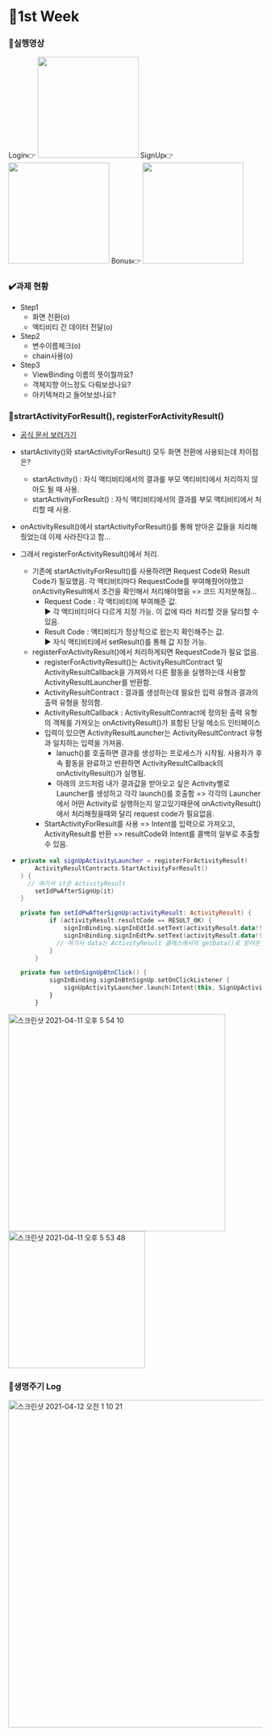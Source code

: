 # 🚩1st Week


### 🎥실행영상

<div>
  Login👉
  <img width="200" src="https://user-images.githubusercontent.com/68374234/114338500-25657700-9b8e-11eb-997d-0d8a2c03121c.gif">  
  SignUp👉
  <img width="200" src="https://user-images.githubusercontent.com/68374234/114338507-28606780-9b8e-11eb-928c-e41f87f5902a.gif">
  Bonus👉
  <img width="200" src="https://user-images.githubusercontent.com/68374234/114338513-2ac2c180-9b8e-11eb-8554-adf2f80ff6c2.gif">
</div>



### ✔️과제 현황

- Step1
  - 화면 전환(o)
  - 액티비티 간 데이터 전달(o)
- Step2
  - 변수이름체크(o)
  - chain사용(o)
- Step3
  - ViewBinding 이름의 뜻이뭘까요?   
  - 객체지향 어느정도 다뤄보셨나요?  
  - 아키텍쳐라고 들어보셨나요?  




### 🍭strartActivityForResult(), registerForActivityResult()

- <a href = "https://developer.android.com/training/basics/intents/result?hl=ko"> 공식 문서 보러가기</a>

- startActivity()와 startActivityForResult() 모두 화면 전환에 사용되는데 차이점은?

  - startActivity() : 자식 액티비티에서의 결과를 부모 액티비티에서 처리하지 않아도 될 때 사용.
  - startActivityForResult() : 자식 액티비티에서의 결과를 부모 액티비티에서 처리할 때 사용.

- onActivityResult()에서 startActivityForResult()를 통해 받아온 값들을 처리해줬었는데 이제 사라진다고 함...

- 그래서 registerForActivityResult()에서 처리.

  - 기존에 startActivityForResult()를 사용하려면 Request Code와 Result Code가 필요했음.
  각 액티비티마다 RequestCode를 부여해줬어야했고 onActivityResult에서 조건을 확인해서 처리해야했음 => 코드 지저분해짐...
    - Request Code : 각 액티비티에 부여해준 값.<br>
      ▶ 각 액티비티마다 다르게 지정 가능. 이 값에 따라 처리할 것을 달리할 수 있음.
    - Result Code : 액티비티가 정상적으로 왔는지 확인해주는 값.<br>
      ▶ 자식 액티비티에서 setResult()를 통해 값 지정 가능.
  - registerForActivityResult()에서 처리하게되면 RequestCode가 필요 없음.
    - registerForActivityResult()는 ActivityResultContract 및 ActivityResultCallback을 가져와서 다른 활동을 실행하는데 사용할 ActivityResultLauncher를 반환함.
    - ActivityResultContract : 결과를 생성하는데 필요한 입력 유형과 결과의 출력 유형을 정의함.
    - ActivityResultCallback : ActivityResultContract에 정의된 출력 유형의 객체를 가져오는 onActivityResult()가 포함된 단일 메소드 인터페이스
    - 입력이 있으면 ActivityResultLauncher는 ActivityResultContract 유형과 일치하는 입력을 가져옴.
      - lanuch()를 호출하면 결과를 생성하는 프로세스가 시작됨. 사용자가 후속 활동을 완료하고 반환하면 ActivityResultCallback의 onActivityResult()가 실행됨.
      - 아래의 코드처럼 내가 결과값을 받아오고 싶은 Activity별로 Launcher를 생성하고 각각 launch()를 호출함 => 각각의 Launcher에서 어떤 Activity로 실행하는지 알고있기때문에 onActivityResult()에서 처리해줬을때와 달리 request code가 필요없음.
    - StartActivityForResult를 사용 => Intent를 입력으로 가져오고, ActivityResult를 반환 => resultCode와 Intent를 콜백의 일부로 추출할 수 있음.

- ```kotlin
  private val signUpActivityLauncher = registerForActivityResult(
      ActivityResultContracts.StartActivityForResult()
  ) {
    // 여기서 it은 ActivityResult
      setIdPwAfterSignUp(it)
  }
  
  private fun setIdPwAfterSignUp(activityResult: ActivityResult) {
          if (activityResult.resultCode == RESULT_OK) {
              signInBinding.signInEdtId.setText(activityResult.data!!.getStringExtra("id"))
              signInBinding.signInEdtPw.setText(activityResult.data!!.getStringExtra("pw"))
            // 여기서 data는 ActivityResult 클래스에서의 getData()로 받아온 mdata인데 intent임.
          }
      }
  
  private fun setOnSignUpBtnClick() {
          signInBinding.signInBtnSignUp.setOnClickListener {
              signUpActivityLauncher.launch(Intent(this, SignUpActivity::class.java))
          }
      }
  ```

<div>
  <img width="430" alt="스크린샷 2021-04-11 오후 5 54 10" src="https://user-images.githubusercontent.com/68374234/114298095-9f92ee80-9aef-11eb-9000-cc46b0f4b48a.png">
  <img width="271" alt="스크린샷 2021-04-11 오후 5 53 48" src="https://user-images.githubusercontent.com/68374234/114298106-af123780-9aef-11eb-8349-fd8b502b5672.png">
</div>



### 🍭생명주기 Log

<img width="648" alt="스크린샷 2021-04-12 오전 1 10 21" src="https://user-images.githubusercontent.com/68374234/114311962-de469a00-9b2b-11eb-98c0-d7fa926909d1.png">

